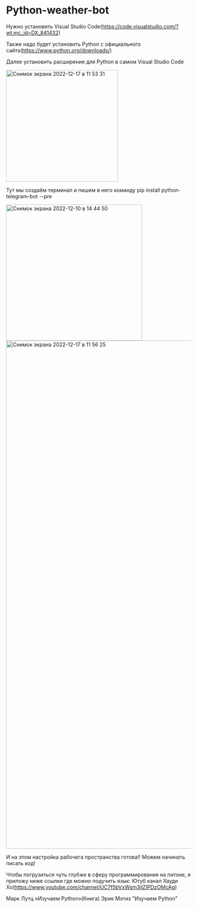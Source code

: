 # Python-weather-bot
Нужно установить Visual Studio Code(https://code.visualstudio.com/?wt.mc_id=DX_841432)

Также надо будет установить Python с официального сайта(https://www.python.org/downloads/)

Далее установить расширение для Python в самом Visual Studio Code

<img width="305" alt="Снимок экрана 2022-12-17 в 11 53 31" src="https://user-images.githubusercontent.com/114616202/208234178-d0f7eb6d-c0ec-4696-8955-c475e10cd357.png">

Тут мы создаём терминал и пишем в него команду pip install python-telegram-bot --pre

<img width="371" alt="Снимок экрана 2022-12-10 в 14 44 50" src="https://user-images.githubusercontent.com/114616202/206853396-7c58136e-562d-4b76-b962-75f403fdd5a2.png">

<img width="1385" alt="Снимок экрана 2022-12-17 в 11 56 25" src="https://user-images.githubusercontent.com/114616202/208234227-1e5d405d-617d-4df0-ade5-8a459fe3d854.png">

И на этом настройка рабочега пространства готова!!
Можем начинать писать код!

Чтобы погрузиться чуть глубже в сферу программирования на питоне, я приложу ниже ссылки где можно подучить язык:
Ютуб канал Хауди Хо(https://www.youtube.com/channel/UC7f5bVxWsm3jlZIPDzOMcAg)

Марк Лутц «Изучаем Python»(Книга)
Эрик Мэтиз "Изучаем Python"
